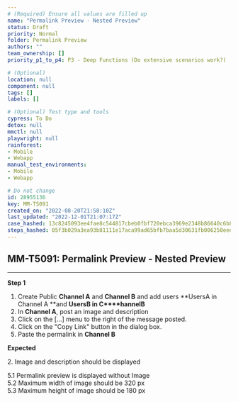 ```yaml
---
# (Required) Ensure all values are filled up
name: "Permalink Preview - Nested Preview"
status: Draft
priority: Normal
folder: Permalink Preview
authors: ""
team_ownership: []
priority_p1_to_p4: P3 - Deep Functions (Do extensive scenarios work?)

# (Optional)
location: null
component: null
tags: []
labels: []

# (Optional) Test type and tools
cypress: To Do
detox: null
mmctl: null
playwright: null
rainforest: 
- Mobile
- Webapp
manual_test_environments: 
- Mobile
- Webapp

# Do not change
id: 28955136
key: MM-T5091
created_on: "2022-08-20T21:58:10Z"
last_updated: "2022-12-01T21:07:17Z"
case_hashed: 13c8245093ee4fae8c544817cbeb0fbf720ebca3969e2348b86640c6b83d895fdbf267ec5c1ad347dac12e86a3169031
steps_hashed: 05f3b029a3ea93b81111e17aca99ad65bfb7baa5d30631fb006250eeea2b94ea3652dff3824b81cb0b1249e320aacf54
---
```


<!-- (Auto-generated) Based on frontmatter's "key" and "name" -->

## MM-T5091: Permalink Preview - Nested Preview

---

**Step 1**

1. Create Public **Channel A** and **Channel B** and add users \*\*UsersA in Channel A \*\*and **UsersB in C\*\*\*\*hannelB**
2. In **Channel A**, post an image and description
3. Click on the \[...] menu to the right of the message posted.
4. Click on the "Copy Link" button in the dialog box.
5. Paste the permalink in **Channel B**

**Expected**

2\. Image and description should be displayed

5.1 Permalink preview is displayed without Image\
5.2 Maximum width of image should be 320 px\
5.3 Maximum height of image should be 180 px
